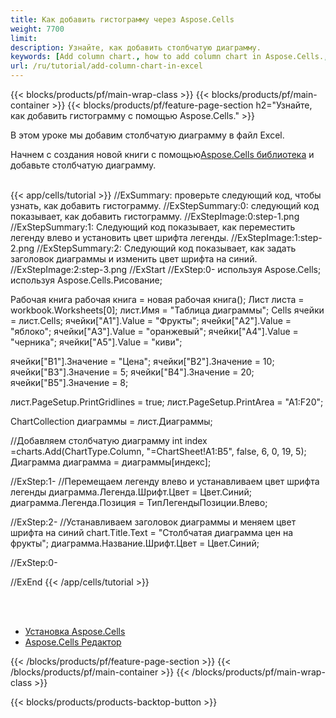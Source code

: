 ```yaml
---
title: Как добавить гистограмму через Aspose.Cells
weight: 7700
limit:
description: Узнайте, как добавить столбчатую диаграмму.
keywords: [Add column chart., how to add column chart in Aspose.Cells., how to add column chart using Aspose.Cells]
url: /ru/tutorial/add-column-chart-in-excel
---
```

{{< blocks/products/pf/main-wrap-class >}}
{{< blocks/products/pf/main-container >}}
{{< blocks/products/pf/feature-page-section h2="Узнайте, как добавить гистограмму с помощью Aspose.Cells." >}}

<p>
В этом уроке мы добавим столбчатую диаграмму в файл Excel.
</p>

<p>
 Начнем с создания новой книги с помощью<a href="https://www.nuget.org/packages/Aspose.Cells">Aspose.Cells библиотека</a> и добавьте столбчатую диаграмму.
</p>

<br />
{{< app/cells/tutorial >}}
//ExSummary: проверьте следующий код, чтобы узнать, как добавить гистограмму.
//ExStepSummary:0: следующий код показывает, как добавить гистограмму.
//ExStepImage:0:step-1.png
//ExStepSummary:1: Следующий код показывает, как переместить легенду влево и установить цвет шрифта легенды.
//ExStepImage:1:step-2.png
//ExStepSummary:2: Следующий код показывает, как задать заголовок диаграммы и изменить цвет шрифта на синий.
//ExStepImage:2:step-3.png
//ExStart
//ExStep:0-
используя Aspose.Cells;
используя Aspose.Cells.Рисование;

Рабочая книга рабочая книга = новая рабочая книга();
Лист листа = workbook.Worksheets[0];
лист.Имя = "Таблица диаграммы";
Cells ячейки = лист.Cells;
ячейки["A1"].Value = "Фрукты";
ячейки["A2"].Value = "яблоко";
ячейки["A3"].Value = "оранжевый";
ячейки["A4"].Value = "черника";
ячейки["A5"].Value = "киви";

ячейки["B1"].Значение = "Цена";
ячейки["B2"].Значение = 10;
ячейки["B3"].Значение = 5;
ячейки["B4"].Значение = 20;
ячейки["B5"].Значение = 8;

лист.PageSetup.PrintGridlines = true;
лист.PageSetup.PrintArea = "A1:F20";

ChartCollection диаграммы = лист.Диаграммы;

//Добавляем столбчатую диаграмму
int index =charts.Add(ChartType.Column, "=ChartSheet!A1:B5", false, 6, 0, 19, 5);
Диаграмма диаграмма = диаграммы[индекс];

//ExStep:1-
//Перемещаем легенду влево и устанавливаем цвет шрифта легенды
диаграмма.Легенда.Шрифт.Цвет = Цвет.Синий;
диаграмма.Легенда.Позиция = ТипЛегендыПозиции.Влево;

//ExStep:2-
//Устанавливаем заголовок диаграммы и меняем цвет шрифта на синий
chart.Title.Text = "Столбчатая диаграмма цен на фрукты";
диаграмма.Название.Шрифт.Цвет = Цвет.Синий;

//ExStep:0-

//ExEnd
{{< /app/cells/tutorial >}}
<br />

<br />
<br />
<div class="code-sample">
    <ul class="link-list">
        <li class="link-item"><a href="https://docs.aspose.com/cells/net/installation/">Установка Aspose.Cells</a></li>
        <li class="link-item"><a href="https://products.aspose.app/cells/editor/">Aspose.Cells Редактор</a></li>
    </ul>
</div>

{{< /blocks/products/pf/feature-page-section >}}
{{< /blocks/products/pf/main-container >}}
{{< /blocks/products/pf/main-wrap-class >}}

{{< blocks/products/products-backtop-button >}}